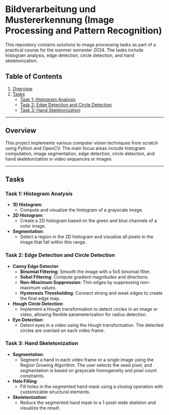 # Bildverarbeitung und Mustererkennung (Image Processing and Pattern Recognition)

This repository contains solutions to image processing tasks as part of a practical course for the summer semester 2024. The tasks include histogram analysis, edge detection, circle detection, and hand skeletonization.

## Table of Contents

1. [Overview](#overview)
2. [Tasks](#tasks)
   - [Task 1: Histogram Analysis](#task-1-histogram-analysis)
   - [Task 2: Edge Detection and Circle Detection](#task-2-edge-detection-and-circle-detection)
   - [Task 3: Hand Skeletonization](#task-3-hand-skeletonization)


---

## Overview

This project implements various computer vision techniques from scratch using Python and OpenCV. The main focus areas include histogram computation, image segmentation, edge detection, circle detection, and hand skeletonization in video sequences or images.

---

## Tasks

### Task 1: Histogram Analysis

- **1D Histogram**:
  - Compute and visualize the histogram of a grayscale image.
- **2D Histogram**:
  - Create a 2D histogram based on the green and blue channels of a color image.
- **Segmentation**:
  - Select a region in the 2D histogram and visualize all pixels in the image that fall within this range.

### Task 2: Edge Detection and Circle Detection

- **Canny Edge Detector**:
  - **Binomial Filtering**: Smooth the image with a 5x5 binomial filter.
  - **Sobel Filtering**: Compute gradient magnitudes and directions.
  - **Non-Maximum Suppression**: Thin edges by suppressing non-maximum values.
  - **Hysteresis Thresholding**: Connect strong and weak edges to create the final edge map.
- **Hough Circle Detection**:
  - Implement a Hough transformation to detect circles in an image or video, allowing flexible parameterization for radius detection.
- **Eye Detection**:
  - Detect eyes in a video using the Hough transformation. The detected circles are overlaid on each video frame.

### Task 3: Hand Skeletonization

- **Segmentation**:
  - Segment a hand in each video frame or a single image using the Region Growing Algorithm. The user selects the seed pixel, and segmentation is based on grayscale homogeneity and pixel count constraints.
- **Hole Filling**:
  - Fill holes in the segmented hand mask using a closing operation with customizable structural elements.
- **Skeletonization**:
  - Reduce the segmented hand mask to a 1-pixel-wide skeleton and visualize the result.

